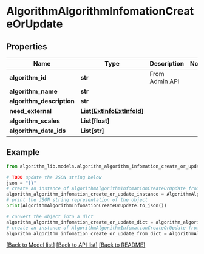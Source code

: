 # AlgorithmAlgorithmInfomationCreateOrUpdate


## Properties

Name | Type | Description | Notes
------------ | ------------- | ------------- | -------------
**algorithm_id** | **str** | From Admin API | 
**algorithm_name** | **str** |  | 
**algorithm_description** | **str** |  | 
**need_external** | [**List[ExtInfoExtInfoId]**](ExtInfoExtInfoId.md) |  | 
**algorithm_scales** | **List[float]** |  | 
**algorithm_data_ids** | **List[str]** |  | 

## Example

```python
from algorithm_lib.models.algorithm_algorithm_infomation_create_or_update import AlgorithmAlgorithmInfomationCreateOrUpdate

# TODO update the JSON string below
json = "{}"
# create an instance of AlgorithmAlgorithmInfomationCreateOrUpdate from a JSON string
algorithm_algorithm_infomation_create_or_update_instance = AlgorithmAlgorithmInfomationCreateOrUpdate.from_json(json)
# print the JSON string representation of the object
print(AlgorithmAlgorithmInfomationCreateOrUpdate.to_json())

# convert the object into a dict
algorithm_algorithm_infomation_create_or_update_dict = algorithm_algorithm_infomation_create_or_update_instance.to_dict()
# create an instance of AlgorithmAlgorithmInfomationCreateOrUpdate from a dict
algorithm_algorithm_infomation_create_or_update_from_dict = AlgorithmAlgorithmInfomationCreateOrUpdate.from_dict(algorithm_algorithm_infomation_create_or_update_dict)
```
[[Back to Model list]](../README.md#documentation-for-models) [[Back to API list]](../README.md#documentation-for-api-endpoints) [[Back to README]](../README.md)


